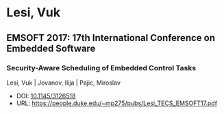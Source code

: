 # Lesi, Vuk

## EMSOFT 2017: 17th International Conference on Embedded Software

### Security-Aware Scheduling of Embedded Control Tasks
Lesi, Vuk | Jovanov, Ilija | Pajic, Miroslav
* DOI: [10.1145/3126518](https://doi.org/10.1145/3126518)
* URL: <https://people.duke.edu/~mp275/pubs/Lesi_TECS_EMSOFT17.pdf>

